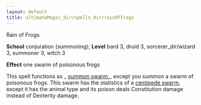 ```yaml
---
layout: default
title: ultimateMagic_dir/spells_dir/rainOfFrogs
---
```

Rain of Frogs

**School** conjuration (summoning); **Level** bard 3, druid 3, sorcerer_dir/wizard 3, summoner 3, witch 3

**Effect** one swarm of poisonous frogs

This spell functions as _ [summon swarm](../spells_dir/summonSwarm#_summon-swarm)_, except you summon a swarm of poisonous frogs. This swarm has the statistics of a [centipede swarm](../monsters_dir/centipede#_centipede-swarm), except it has the animal type and its poison deals Constitution damage instead of Dexterity damage.

